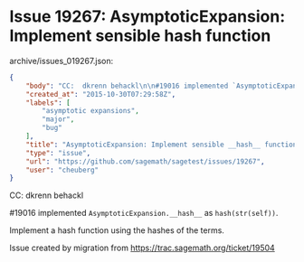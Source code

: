 # Issue 19267: AsymptoticExpansion: Implement sensible __hash__ function

archive/issues_019267.json:
```json
{
    "body": "CC:  dkrenn behackl\n\n#19016 implemented `AsymptoticExpansion.__hash__` as `hash(str(self))`.\n\nImplement a hash function using the hashes of the terms.\n\nIssue created by migration from https://trac.sagemath.org/ticket/19504\n\n",
    "created_at": "2015-10-30T07:29:58Z",
    "labels": [
        "asymptotic expansions",
        "major",
        "bug"
    ],
    "title": "AsymptoticExpansion: Implement sensible __hash__ function",
    "type": "issue",
    "url": "https://github.com/sagemath/sagetest/issues/19267",
    "user": "cheuberg"
}
```
CC:  dkrenn behackl

#19016 implemented `AsymptoticExpansion.__hash__` as `hash(str(self))`.

Implement a hash function using the hashes of the terms.

Issue created by migration from https://trac.sagemath.org/ticket/19504



